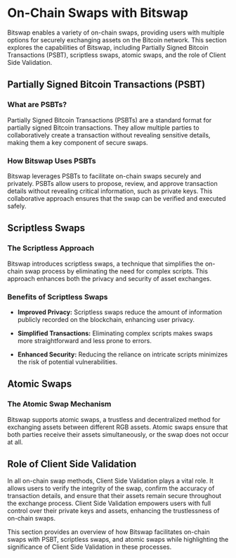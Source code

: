 # On-Chain Swaps with Bitswap

Bitswap enables a variety of on-chain swaps, providing users with multiple options for securely exchanging assets on the Bitcoin network. This section explores the capabilities of Bitswap, including Partially Signed Bitcoin Transactions (PSBT), scriptless swaps, atomic swaps, and the role of Client Side Validation.

## Partially Signed Bitcoin Transactions (PSBT)

### What are PSBTs?

Partially Signed Bitcoin Transactions (PSBTs) are a standard format for partially signed Bitcoin transactions. They allow multiple parties to collaboratively create a transaction without revealing sensitive details, making them a key component of secure swaps.

### How Bitswap Uses PSBTs

Bitswap leverages PSBTs to facilitate on-chain swaps securely and privately. PSBTs allow users to propose, review, and approve transaction details without revealing critical information, such as private keys. This collaborative approach ensures that the swap can be verified and executed safely.

## Scriptless Swaps

### The Scriptless Approach

Bitswap introduces scriptless swaps, a technique that simplifies the on-chain swap process by eliminating the need for complex scripts. This approach enhances both the privacy and security of asset exchanges.

### Benefits of Scriptless Swaps

- **Improved Privacy:** Scriptless swaps reduce the amount of information publicly recorded on the blockchain, enhancing user privacy.

- **Simplified Transactions:** Eliminating complex scripts makes swaps more straightforward and less prone to errors.

- **Enhanced Security:** Reducing the reliance on intricate scripts minimizes the risk of potential vulnerabilities.

## Atomic Swaps

### The Atomic Swap Mechanism

Bitswap supports atomic swaps, a trustless and decentralized method for exchanging assets between different RGB assets. Atomic swaps ensure that both parties receive their assets simultaneously, or the swap does not occur at all.

## Role of Client Side Validation

In all on-chain swap methods, Client Side Validation plays a vital role. It allows users to verify the integrity of the swap, confirm the accuracy of transaction details, and ensure that their assets remain secure throughout the exchange process. Client Side Validation empowers users with full control over their private keys and assets, enhancing the trustlessness of on-chain swaps.


This section provides an overview of how Bitswap facilitates on-chain swaps with PSBT, scriptless swaps, and atomic swaps while highlighting the significance of Client Side Validation in these processes. 
